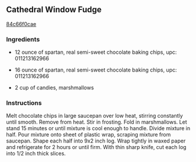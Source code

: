 ## Cathedral Window Fudge

[84c66f0cae](http://www.food.com/recipe/cathedral-window-fudge-519523)

### Ingredients

 - 12 ounce of spartan, real semi-sweet chocolate baking chips, upc: 011213162966

 - 16 ounce of spartan, real semi-sweet chocolate baking chips, upc: 011213162966

 - 2 cup of candies, marshmallows

### Instructions

Melt chocolate chips in large saucepan over low heat, stirring constantly until smooth. Remove from heat. Stir in frosting. Fold in marshmallows. Let stand 15 minutes or until mixture is cool enough to handle. Divide mixture in half. Pour mixture onto sheet of plastic wrap, scraping mixture from saucepan. Shape each half into 9x2 inch log. Wrap tightly in waxed paper and refrigerate for 2 hours or until firm. With thin sharp knife, cut each log into 1/2 inch thick slices.